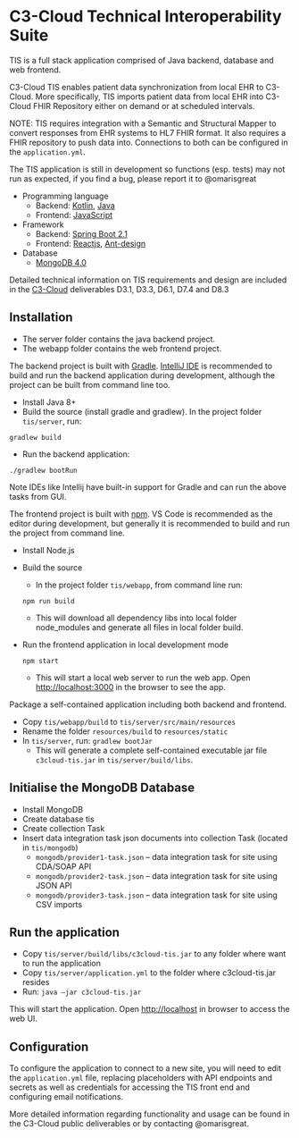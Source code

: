 # C3-Cloud Technical Interoperability Suite

TIS is a full stack application comprised of Java backend, database and web frontend. 

C3-Cloud TIS enables patient data synchronization from local EHR to C3-Cloud. More specifically, TIS imports patient data from local EHR into C3-Cloud FHIR Repository either on demand or at scheduled intervals. 

NOTE: TIS requires integration with a Semantic and Structural Mapper to convert responses from EHR systems to HL7 FHIR format. It also requires a FHIR repository to push data into. Connections to both can be configured in the `application.yml`.

The TIS application is still in development so functions (esp. tests) may not run as expected, if you find a bug, please report it to @omarisgreat

- Programming language
  - Backend: [Kotlin](https://kotlinlang.org), [Java](https://java.com/en/download/)
  - Frontend: [JavaScript](https://www.w3schools.com/js/default.asp)
- Framework
  - Backend: [Spring Boot 2.1](https://spring.io/projects/spring-boot)
  - Frontend: [Reactjs](https://reactjs.org), [Ant-design](https://ant.design)
- Database
  - [MongoDB 4.0](https://www.mongodb.com)

Detailed technical information on TIS requirements and design are included in the [C3-Cloud](https://c3-cloud.eu) deliverables D3.1, D3.3, D6.1, D7.4 and D8.3

## Installation

- The server folder contains the java backend project.
- The webapp folder contains the web frontend project.

The backend project is built with [Gradle](https://gradle.org). [IntelliJ IDE](https://www.jetbrains.com/idea/) is recommended to build and run the backend application during development, although the project can be built from command line too.   

- Install Java 8+
- Build the source (install gradle and gradlew). In the project folder `tis/server`, run:

```gradlew build```

- Run the backend application:

```./gradlew bootRun```

Note IDEs like Intellij have built-in support for Gradle and can run the above tasks from GUI.

The frontend project is built with [npm](https://www.npmjs.com). VS Code is recommended as the editor during development, but generally it is recommended to build and run the project from command line. 

- Install Node.js
- Build the source
  - In the project folder `tis/webapp`, from command line run: 

  ```npm run build```

  - This will download all dependency libs into local folder node_modules and generate all files in local folder build. 
- Run the frontend application in local development mode

  ```npm start```

  - This will start a local web server to run the web app. Open <http://localhost:3000> in the browser to see the app. 

Package a self-contained application including both backend and frontend. 
- Copy `tis/webapp/build` to `tis/server/src/main/resources`
- Rename the folder `resources/build` to `resources/static`
- In `tis/server`, run:
  ```gradlew bootJar```
  - This will generate a complete self-contained executable jar file `c3cloud-tis.jar` in `tis/server/build/libs`.

## Initialise the MongoDB Database

- Install MongoDB
- Create database tis
- Create collection Task
- Insert data integration task json documents into collection Task (located in `tis/mongodb`)
  - `mongodb/provider1-task.json` – data integration task for site using CDA/SOAP API
  - `mongodb/provider2-task.json` – data integration task for site using JSON API
  - `mongodb/provider3-task.json` – data integration task for site using CSV imports

## Run the application

- Copy `tis/server/build/libs/c3cloud-tis.jar` to any folder where want to run the application
- Copy `tis/server/application.yml` to the folder where c3cloud-tis.jar resides
- Run: 
```java –jar c3cloud-tis.jar```

This will start the application. Open <http://localhost> in browser to access the web UI.

## Configuration

To configure the application to connect to a new site, you will need to edit the `application.yml` file, replacing placeholders with API endpoints and secrets as well as credentials for accessing the TIS front end and configuring email notifications.

More detailed information regarding functionality and usage can be found in the C3-Cloud public deliverables or by contacting @omarisgreat.
